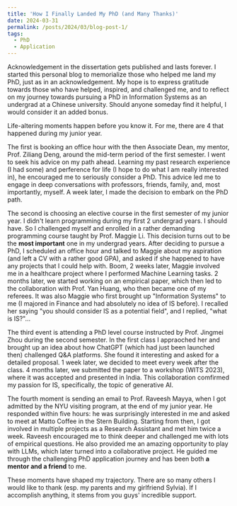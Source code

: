 ```yaml
---
title: 'How I Finally Landed My PhD (and Many Thanks)'
date: 2024-03-31
permalink: /posts/2024/03/blog-post-1/
tags:
  - PhD
  - Application
---
```


Acknowledgement in the dissertation gets published and lasts forever. I started this personal blog to memorialize those who helped me land my PhD, just as in an acknowledgement. My hope is to express gratitude towards those who have helped, inspired, and challenged me, and to reflect on my journey towards pursuing a PhD in Information Systems as an undergrad at a Chinese university. Should anyone someday find it helpful, I would consider it an added bonus.

Life-altering moments happen before you know it. For me, there are 4 that happened during my junior year. 

The first is booking an office hour with the then Associate Dean, my mentor, Prof. Ziliang Deng, around the mid-term period of the first semester. I went to seek his advice on my path ahead. Learning my past research experience (I had some) and perference for life (I hope to do what I am really interested in), he encouraged me to seriously consider a PhD. This advice led me to engage in deep conversations with professors, friends, family, and, most importantly, myself. A week later, I made the decision to embark on the PhD path.

The second is choosing an elective course in the first semester of my junior year. I didn't learn programming during my first 2 undergrad years. I should have. So I challenged myself and enrolled in a rather demanding programming course taught by Prof. Maggie Li. This decision turns out to be the **most important** one in my undergrad years. After deciding to pursue a PhD, I scheduled an office hour and talked to Maggie about my aspiration (and left a CV with a rather good GPA), and asked if she happened to have any projects that I could help with. Boom, 2 weeks later, Maggie involved me in a healthcare project where I performed Machine Learning tasks. 2 months later, we started working on an empirical paper, which then led to the collaboration with Prof. Yan Huang, who then became one of my referees. It was also Maggie who first brought up "Information Systems" to me (I majored in Finance and had absolutely no idea of IS before). I recalled her saying "you should consider IS as a potential field", and I replied, "what is IS?"...

The third event is attending a PhD level course instructed by Prof. Jingmei Zhou during the second semester. In the first class I appraoched her and brought up an idea about how ChatGPT (which had just been launched then) challenged Q&A platforms. She found it interesting and asked for a detailed proposal. 1 week later, we decided to meet every week after the class. 4 months later, we submitted the paper to a workshop (WITS 2023), where it was accepted and presented in India. This collaboration comfirmed my passion for IS, specifically, the topic of generative AI.

The fourth moment is sending an email to Prof. Raveesh Mayya, when I got admitted by the NYU visiting program, at the end of my junior year. He responded within five hours: he was surprisingly interested in me and asked to meet at Matto Coffee in the Stern Building. Starting from then, I got involved in multiple projects as a Research Assistant and met him twice a week. Raveesh encouraged me to think deeper and challenged me with lots of empirical questions. He also provided me an amazing opportunity to play with LLMs, which later turned into a collaborative project. He guided me through the challenging PhD application journey and has been both **a mentor and a friend** to me.

These moments have shaped my trajectory. There are so many others I would like to thank (esp. my parents and my girlfriend Sylvia). If I accomplish anything, it stems from you guys' incredible support.


